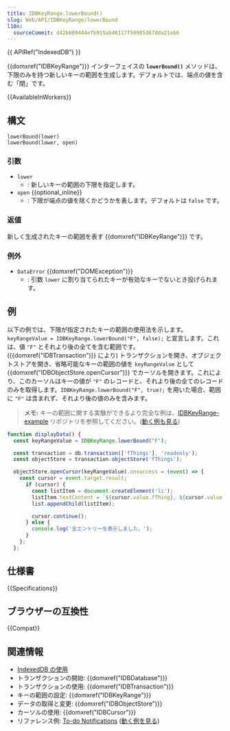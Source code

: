 ```yaml
---
title: IDBKeyRange.lowerBound()
slug: Web/API/IDBKeyRange/lowerBound
l10n:
  sourceCommit: d42b609444efb915ab46117f59985d67dda21eb6
---
```


{{ APIRef("IndexedDB") }}

{{domxref("IDBKeyRange")}} インターフェイスの **`lowerBound()`** メソッドは、下限のみを持つ新しいキーの範囲を生成します。デフォルトでは、端点の値を含む「閉」です。

{{AvailableInWorkers}}

## 構文

```js-nolint
lowerBound(lower)
lowerBound(lower, open)
```

### 引数

- `lower`
  - : 新しいキーの範囲の下限を指定します。
- `open` {{optional_inline}}
  - : 下限が端点の値を除くかどうかを表します。デフォルトは `false` です。

### 返値

新しく生成されたキーの範囲を表す {{domxref("IDBKeyRange")}} です。

### 例外

- `DataError` {{domxref("DOMException")}}
  - : 引数 `lower` に割り当てられたキーが有効なキーでないとき投げられます。

## 例

以下の例では、下限が指定されたキーの範囲の使用法を示します。`keyRangeValue = IDBKeyRange.lowerBound("F", false);` と宣言します。これは、値 `"F"` とそれより後の全てを含む範囲です。({{domxref("IDBTransaction")}} により) トランザクションを開き、オブジェクトストアを開き、省略可能なキーの範囲の値を `keyRangeValue` として {{domxref("IDBObjectStore.openCursor")}} でカーソルを開きます。これにより、このカーソルはキーの値が `"F"` のレコードと、それより後の全てのレコードのみを取得します。`IDBKeyRange.lowerBound("F", true);` を用いた場合、範囲に `"F"` は含まれず、それより後の値のみを含みます。

> **メモ:** キーの範囲に関する実験ができるより完全な例は、[IDBKeyRange-example](https://github.com/mdn/dom-examples/tree/main/indexeddb-examples/idbkeyrange) リポジトリを参照してください。([動く例も見る](https://mdn.github.io/dom-examples/indexeddb-examples/idbkeyrange/))

```js
function displayData() {
  const keyRangeValue = IDBKeyRange.lowerBound("F");

  const transaction = db.transaction(['fThings'], 'readonly');
  const objectStore = transaction.objectStore('fThings');

  objectStore.openCursor(keyRangeValue).onsuccess = (event) => {
    const cursor = event.target.result;
      if (cursor) {
        const listItem = document.createElement('li');
        listItem.textContent = `${cursor.value.fThing}, ${cursor.value.fRating}`;
        list.appendChild(listItem);

        cursor.continue();
      } else {
        console.log('全エントリーを表示しました。');
      }
    };
  };
```

## 仕様書

{{Specifications}}

## ブラウザーの互換性

{{Compat}}

## 関連情報

- [IndexedDB の使用](/ja/docs/Web/API/IndexedDB_API/Using_IndexedDB)
- トランザクションの開始: {{domxref("IDBDatabase")}}
- トランザクションの使用: {{domxref("IDBTransaction")}}
- キーの範囲の設定: {{domxref("IDBKeyRange")}}
- データの取得と変更: {{domxref("IDBObjectStore")}}
- カーソルの使用: {{domxref("IDBCursor")}}
- リファレンス例: [To-do Notifications](https://github.com/mdn/dom-examples/tree/main/to-do-notifications) ([動く例を見る](https://mdn.github.io/dom-examples/to-do-notifications/))
